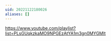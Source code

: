 ```yaml
---
uid: 20221122180026
aliases: []
---
```

https://www.youtube.com/playlist?list=PLsGUqkzkaMO9NPGEzAtYA1m3gn0MYGMlt